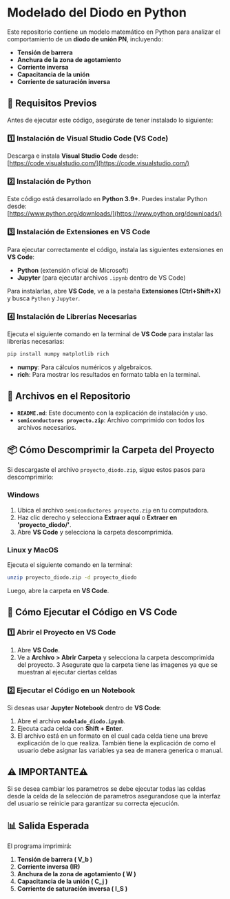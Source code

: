 # **Modelado del Diodo en Python**

Este repositorio contiene un modelo matemático en Python para analizar el comportamiento de un **diodo de unión PN**, incluyendo:
- **Tensión de barrera**
- **Anchura de la zona de agotamiento**
- **Corriente inversa**
- **Capacitancia de la unión**
- **Corriente de saturación inversa**


## **📌 Requisitos Previos**
Antes de ejecutar este código, asegúrate de tener instalado lo siguiente:

### **1️⃣ Instalación de Visual Studio Code (VS Code)**
Descarga e instala **Visual Studio Code** desde:  
[https://code.visualstudio.com/](https://code.visualstudio.com/)

### **2️⃣ Instalación de Python**
Este código está desarrollado en **Python 3.9+**. Puedes instalar Python desde:  
[https://www.python.org/downloads/](https://www.python.org/downloads/)

### **3️⃣ Instalación de Extensiones en VS Code**
Para ejecutar correctamente el código, instala las siguientes extensiones en **VS Code**:
- **Python** (extensión oficial de Microsoft)
- **Jupyter** (para ejecutar archivos `.ipynb` dentro de VS Code)

Para instalarlas, abre **VS Code**, ve a la pestaña **Extensiones (Ctrl+Shift+X)** y busca `Python` y `Jupyter`.

### **4️⃣ Instalación de Librerías Necesarias**
Ejecuta el siguiente comando en la terminal de **VS Code** para instalar las librerías necesarias:

```bash
pip install numpy matplotlib rich
```

- **numpy**: Para cálculos numéricos y algebraicos.
- **rich**: Para mostrar los resultados en formato tabla en la terminal.

## **📂 Archivos en el Repositorio**
- **`README.md`**: Este documento con la explicación de instalación y uso.
- **`semiconductores proyecto.zip`**: Archivo comprimido con todos los archivos necesarios.

## **📦 Cómo Descomprimir la Carpeta del Proyecto**
Si descargaste el archivo `proyecto_diodo.zip`, sigue estos pasos para descomprimirlo:

### **Windows**
1. Ubica el archivo `semiconductores proyecto.zip` en tu computadora.
2. Haz clic derecho y selecciona **Extraer aquí** o **Extraer en 'proyecto_diodo/'**.
3. Abre **VS Code** y selecciona la carpeta descomprimida.

### **Linux y MacOS**
Ejecuta el siguiente comando en la terminal:
```bash
unzip proyecto_diodo.zip -d proyecto_diodo
```
Luego, abre la carpeta en **VS Code**.

## **🚀 Cómo Ejecutar el Código en VS Code**
### **1️⃣ Abrir el Proyecto en VS Code**
1. Abre **VS Code**.
2. Ve a **Archivo > Abrir Carpeta** y selecciona la carpeta descomprimida del proyecto.
3 Asegurate que la carpeta tiene las imagenes ya que se muestran al ejecutar ciertas celdas
### **2️⃣ Ejecutar el Código en un Notebook**
Si deseas usar **Jupyter Notebook** dentro de **VS Code**:
1. Abre el archivo **`modelado_diodo.ipynb`**.
3. Ejecuta cada celda con **Shift + Enter**.
4. El archivo está en un formato en el cual cada celda tiene una breve explicación de lo que realiza. También tiene la explicación de como el usuario debe asignar las variables ya sea de manera generica o manual.
## ⚠️ IMPORTANTE⚠️
Si se desea cambiar los parametros se debe ejecutar todas las celdas desde la celda de la selección de parametros asegurandose que la interfaz del usuario se reinicie para garantizar su correcta ejecución.   

## **📊 Salida Esperada**
El programa imprimirá:
1. **Tensión de barrera \( V_b \)**
2. **Corriente inversa \(IR\)**
3. **Anchura de la zona de agotamiento \( W \)**
4. **Capacitancia de la unión \( C_j \)**
5. **Corriente de saturación inversa \( I_S \)**
